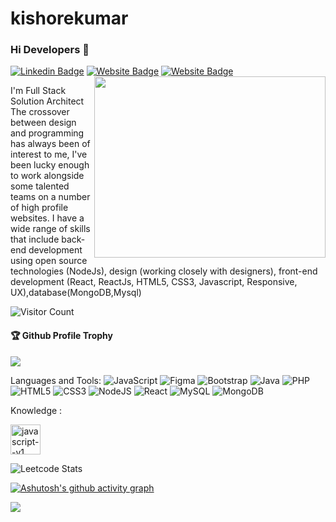 # kishorekumar 
### Hi Developers 👋
 

[![Linkedin Badge](https://img.shields.io/badge/-Poonam-blue?style=flat-square&logo=Linkedin&logoColor=white&link=https://www.linkedin.com/in/poonam-chauhan-64a97159/)](https://www.linkedin.com/in/poonam-chauhan-64a97159/)
[![Website Badge](https://img.shields.io/badge/StackOverflow-Poonam-yellow)](https://stackoverflow.com/users/18828160/poonam-chauhan)
[![Website Badge](https://img.shields.io/badge/WebSite-Poonam-green)](https://poonamchauhan229.github.io/Portfolio_Website/)
<img align="right" width="370" height="290" src="https://i.pinimg.com/originals/47/f0/34/47f0342cec72b800463bf003eac1257e.gif">
 
I'm
Full Stack Solution Architect
The crossover between design and programming has always been of interest to me, I've been lucky enough to work alongside some talented teams on a number of high profile websites. I have a wide range of skills that include back-end development using open source technologies (NodeJs), design (working closely with designers), front-end development (React, ReactJs, HTML5, CSS3, Javascript, Responsive, UX),database(MongoDB,Mysql)
 
 
![Visitor Count](https://profile-counter.glitch.me/kishorekumar6/count.svg)
 
<div>
  <h4>🏆 Github Profile Trophy</h4>
  <a href="https://justpaste.it/redirect/ai6sp/https%3A%2F%2Fgithub.com%2Fryo-ma%2Fgithub-profile-trophy">    
    <img src="https://github-profile-trophy.vercel.app/?username=kishorekumar6&column=4"/>
  </a>
</div>



<div>
 
Languages and Tools: 
                   <img alt="JavaScript" src="https://img.shields.io/badge/JavaScript-F7DF1E?style=for-the-badge&logo=javascript&logoColor=black"/> 
<img alt="Figma" src="https://img.shields.io/badge/figma-%23F24E1E.svg?style=flat-square&logo=figma&logoColor=white"/> <img alt="Bootstrap" src="https://img.shields.io/badge/bootstrap-%23563D7C.svg?style=flat-square&logo=bootstrap&logoColor=white"/> <img alt="Java" src="https://img.shields.io/badge/java-%23ED8B00.svg?style=flat-square&logo=java&logoColor=white"/> <img alt="PHP" src="https://img.shields.io/badge/php-%23777BB4.svg?style=flat-square&logo=php&logoColor=white"/> <img alt="HTML5" src="https://img.shields.io/badge/html5-%23E34F26.svg?style=flat-square&logo=html5&logoColor=white"/> <img alt="CSS3" src="https://img.shields.io/badge/css3-%231572B6.svg?style=flat-square&logo=css3&logoColor=white"/>
<img alt="NodeJS" src="https://img.shields.io/badge/node.js-%2343853D.svg?style=flat-square&logo=node-dot-js&logoColor=white"/> <img alt="React" src="https://img.shields.io/badge/react-%2320232a.svg?style=flat-square&logo=react&logoColor=%2361DAFB"/> <img alt="MySQL" src="https://img.shields.io/badge/mysql-%2300f.svg?style=flat-square&logo=mysql&logoColor=white"/> <img alt="MongoDB" src ="https://img.shields.io/badge/MongoDB-%234ea94b.svg?style=flat-square&logo=mongodb&logoColor=white"/>
</div>

Knowledge :
 
   <img width="48" height="48" src="https://img.icons8.com/color/48/javascript--v1.png" alt="javascript--v1"/>

![Leetcode Stats](https://leetcard.jacoblin.cool/kishore?ext=heatmap)

[![Ashutosh's github activity graph](https://github-readme-activity-graph.vercel.app/graph?username=kishorekumar6&bg_color=000000&color=9e4c98&line=9e4c98&point=ffffff&area=true&hide_border=true)](https://github.com/ashutosh00710/github-readme-activity-graph)
 
![](https://activity-graph.herokuapp.com/graph?username=kishorekumar6&theme=react-dark&area=true)
<!--
**kishorekumar6/kishorekumar6** is a ✨ _special_ ✨ repository because its `README.md` (this file) appears on your GitHub profile.
 
Here are some ideas to get you started:
 
- 🔭 I’m currently working on ...
- 🌱 I’m currently learning ...
- 👯 I’m looking to collaborate on ...
- 🤔 I’m looking for help with ...
- 💬 Ask me about ...
- 📫 How to reach me: ...
- 😄 Pronouns: ...
- ⚡ Fun fact: .....
 
-->
